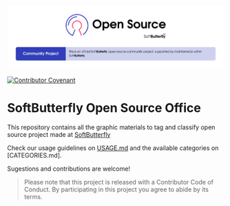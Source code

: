 ![Community project](./banners/softbutterfly-open-source-community-project.png)

[![Contributor Covenant](https://img.shields.io/badge/Contributor%20Covenant-v2.0%20adopted-ff69b4.svg)](code_of_conduct.md)

# SoftButterfly Open Source Office

This repository contains all the graphic materials to tag and classify open source project made at [SoftButterfly]

Check our usage guidelines on [USAGE.md] and the available categories on [CATEGORIES.md].

Sugestions and contributions are welcome!

> Please note that this project is released with a Contributor Code of Conduct. By participating in this project you agree to abide by its terms.

[SoftButterfly]: https://softbutterfly.io/
[USAGE.md]: USAGE.md
[CATALOG.md]: CATALOG.md
